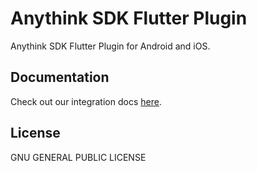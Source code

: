 # Anythink SDK Flutter Plugin
Anythink SDK Flutter Plugin for Android and iOS.

## Documentation
Check out our integration docs [here](https://newdocs.toponad.com/docs/flutter).

## License
GNU GENERAL PUBLIC LICENSE

